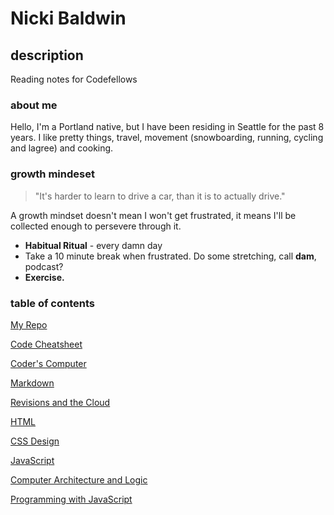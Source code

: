 # **Nicki Baldwin**

## description
Reading notes for Codefellows


### about me 
Hello, I'm a Portland native, but I have been residing in Seattle for the past 8 years. I like pretty things, travel, movement (snowboarding, running, cycling and lagree) and cooking.


### growth mindeset
> "It's harder to learn to drive a car,
> than it is to actually drive."

A growth mindset doesn't mean I won't get frustrated, it means I'll be collected enough to persevere through it.

* **Habitual Ritual** - every damn day
* Take a 10 minute break when frustrated. Do some stretching, call **dam**, podcast?
* **Exercise.**


### table of contents
[My Repo](https://github.com/nickibaldwin) 

[Code Cheatsheet](code_cheatsheet.md) 

[Coder's Computer](coders_computer1.md)

[Markdown](markdown1.md)

[Revisions and the Cloud](revisions_and_the_cloud.md)

[HTML](read4_html.md)

[CSS Design](read5designcss.md)

[JavaScript](read6a_javascript.md)

[Computer Architecture and Logic](read6b_complogic.md)

[Programming with JavaScript](read7_progjavascript.md)

